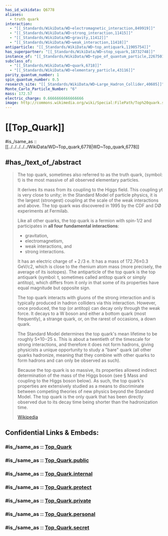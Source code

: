 ```yaml
---
has_id_wikidata: Q6778
aliases:
  - truth quark
interaction:
  - "[[_Standards/WikiData/WD~electromagnetic_interaction,849919]]"
  - "[[_Standards/WikiData/WD~strong_interaction,11415]]"
  - "[[_Standards/WikiData/WD~gravity,11412]]"
  - "[[_Standards/WikiData/WD~weak_interaction,11418]]"
antiparticle: "[[_Standards/WikiData/WD~top_antiquark,11905754]]"
has_superpartner: "[[_Standards/WikiData/WD~stop_squark,18732748]]"
instance_of: "[[_Standards/WikiData/WD~type_of_quantum_particle,22675015]]"
subclass_of:
  - "[[_Standards/WikiData/WD~quark,6718]]"
  - "[[_Standards/WikiData/WD~elementary_particle,43116]]"
parity_quantum_number: 1
spin_quantum_number: 0.5
research_site: "[[_Standards/WikiData/WD~Large_Hadron_Collider,40605]]"
Monte_Carlo_Particle_Number: "6"
mass: 172.57
electric_charge: 0.6666666666666666
image: http://commons.wikimedia.org/wiki/Special:FilePath/Top%20quark.svg
---
```


# [[Top_Quark]] 

#is_/same_as :: [[../../../../../WikiData/WD~Top_quark,6778|WD~Top_quark,6778]] 

## #has_/text_of_/abstract 

> The top quark, sometimes also referred to as the truth quark, (symbol: t) 
> is the most massive of all observed elementary particles. 
> 
> It derives its mass from its coupling to the Higgs field. 
> This coupling yt is very close to unity; in the Standard Model of particle physics, 
> it is the largest (strongest) coupling at the scale of the weak interactions and above. 
> The top quark was discovered in 1995 by the CDF and DØ experiments at Fermilab.
>
> Like all other quarks, the top quark is a fermion with spin-1/2 
> and participates in **all four fundamental interactions**: 
> - gravitation, 
> - electromagnetism, 
> - weak interactions, and 
> - strong interactions. 
> 
> It has an electric charge of +⁠ 2 /3⁠ e. It has a mass of 172.76±0.3 GeV/c2, which is close to the rhenium atom mass (more precisely, the average of its isotopes). The antiparticle of the top quark is the top antiquark (symbol: t, sometimes called antitop quark or simply antitop), which differs from it only in that some of its properties have equal magnitude but opposite sign.
>
> The top quark interacts with gluons of the strong interaction and is typically produced in hadron colliders via this interaction. However, once produced, the top (or antitop) can decay only through the weak force. It decays to a W boson and either a bottom quark (most frequently), a strange quark, or, on the rarest of occasions, a down quark.
>
> The Standard Model determines the top quark's mean lifetime to be roughly 5×10−25 s. This is about a twentieth of the timescale for strong interactions, and therefore it does not form hadrons, giving physicists a unique opportunity to study a "bare" quark (all other quarks hadronize, meaning that they combine with other quarks to form hadrons and can only be observed as such).
>
> Because the top quark is so massive, its properties allowed indirect determination of the mass of the Higgs boson (see § Mass and coupling to the Higgs boson below). As such, the top quark's properties are extensively studied as a means to discriminate between competing theories of new physics beyond the Standard Model. The top quark is the only quark that has been directly observed due to its decay time being shorter than the hadronization time.
>
> [Wikipedia](https://en.wikipedia.org/wiki/Top%20quark) 


## Confidential Links & Embeds: 

### #is_/same_as :: [Top_Quark](/_Standards/Science/Physics/Quantum_Mechanics/Standard_Model/Quark/Top_Quark.md) 

### #is_/same_as :: [Top_Quark.public](/_public/Science/Physics/Quantum_Mechanics/Standard_Model/Quark/Top_Quark.public.md) 

### #is_/same_as :: [Top_Quark.internal](/_internal/Science/Physics/Quantum_Mechanics/Standard_Model/Quark/Top_Quark.internal.md) 

### #is_/same_as :: [Top_Quark.protect](/_protect/Science/Physics/Quantum_Mechanics/Standard_Model/Quark/Top_Quark.protect.md) 

### #is_/same_as :: [Top_Quark.private](/_private/Science/Physics/Quantum_Mechanics/Standard_Model/Quark/Top_Quark.private.md) 

### #is_/same_as :: [Top_Quark.personal](/_personal/Science/Physics/Quantum_Mechanics/Standard_Model/Quark/Top_Quark.personal.md) 

### #is_/same_as :: [Top_Quark.secret](/_secret/Science/Physics/Quantum_Mechanics/Standard_Model/Quark/Top_Quark.secret.md)

